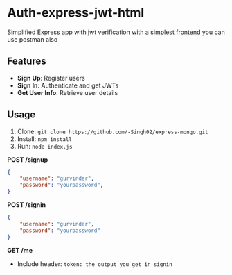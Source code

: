 # Auth-express-jwt-html

Simplified Express app with jwt verification with a simplest frontend you can use postman also

## Features
- **Sign Up**: Register users
- **Sign In**: Authenticate and get JWTs
- **Get User Info**: Retrieve user details

## Usage
1. Clone: `git clone https://github.com/-Singh02/express-mongo.git`
2. Install: `npm install`
3. Run: `node index.js`


**POST /signup**
```json
{ 
    "username": "gurvinder", 
    "password": "yourpassword", 
}
```

**POST /signin**
```json
{ 
    "username": "gurvinder", 
    "password": "yourpassword" 
}
```

**GET /me**
- Include header: `token: the output you get in signin`

